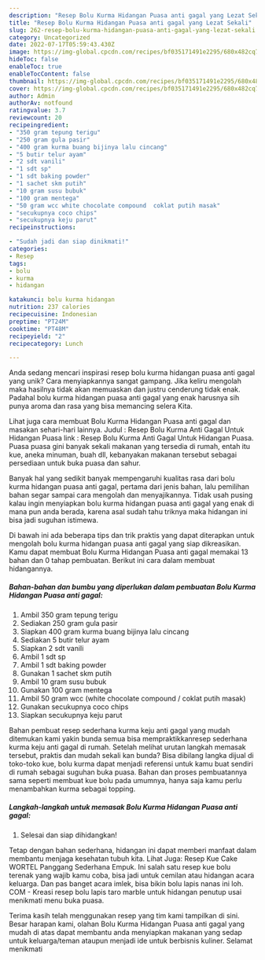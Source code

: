 ```yaml
---
description: "Resep Bolu Kurma Hidangan Puasa anti gagal yang Lezat Sekali"
title: "Resep Bolu Kurma Hidangan Puasa anti gagal yang Lezat Sekali"
slug: 262-resep-bolu-kurma-hidangan-puasa-anti-gagal-yang-lezat-sekali
category: Uncategorized
date: 2022-07-17T05:59:43.430Z
image: https://img-global.cpcdn.com/recipes/bf035171491e2295/680x482cq70/bolu-kurma-hidangan-puasa-anti-gagal-foto-resep-utama.jpg
hideToc: false
enableToc: true
enableTocContent: false
thumbnail: https://img-global.cpcdn.com/recipes/bf035171491e2295/680x482cq70/bolu-kurma-hidangan-puasa-anti-gagal-foto-resep-utama.jpg
cover: https://img-global.cpcdn.com/recipes/bf035171491e2295/680x482cq70/bolu-kurma-hidangan-puasa-anti-gagal-foto-resep-utama.jpg
author: Admin
authorAv: notfound
ratingvalue: 3.7
reviewcount: 20
recipeingredient:
- "350 gram tepung terigu"
- "250 gram gula pasir"
- "400 gram kurma buang bijinya lalu cincang"
- "5 butir telur ayam"
- "2 sdt vanili"
- "1 sdt sp"
- "1 sdt baking powder"
- "1 sachet skm putih"
- "10 gram susu bubuk"
- "100 gram mentega"
- "50 gram wcc white chocolate compound  coklat putih masak"
- "secukupnya coco chips"
- "secukupnya keju parut"
recipeinstructions:

- "Sudah jadi dan siap dinikmati!"
categories:
- Resep
tags:
- bolu
- kurma
- hidangan

katakunci: bolu kurma hidangan 
nutrition: 237 calories
recipecuisine: Indonesian
preptime: "PT24M"
cooktime: "PT48M"
recipeyield: "2"
recipecategory: Lunch

---
```





Anda sedang mencari inspirasi resep bolu kurma hidangan puasa anti gagal yang unik? Cara menyiapkannya sangat gampang. Jika keliru mengolah maka hasilnya tidak akan memuaskan dan justru cenderung tidak enak. Padahal bolu kurma hidangan puasa anti gagal yang enak harusnya sih punya aroma dan rasa yang bisa memancing selera Kita.





Lihat juga cara membuat Bolu Kurma Hidangan Puasa anti gagal dan masakan sehari-hari lainnya. Judul : Resep Bolu Kurma Anti Gagal Untuk Hidangan Puasa link : Resep Bolu Kurma Anti Gagal Untuk Hidangan Puasa. Puasa puasa gini banyak sekali makanan yang tersedia di rumah, entah itu kue, aneka minuman, buah dll, kebanyakan makanan tersebut sebagai persediaan untuk buka puasa dan sahur.

Banyak hal yang sedikit banyak mempengaruhi kualitas rasa dari bolu kurma hidangan puasa anti gagal, pertama dari jenis bahan, lalu pemilihan bahan segar sampai cara mengolah dan menyajikannya. Tidak usah pusing kalau ingin menyiapkan bolu kurma hidangan puasa anti gagal yang enak di mana pun anda berada, karena asal sudah tahu triknya maka hidangan ini bisa jadi suguhan istimewa.






Di bawah ini ada beberapa tips dan trik praktis yang dapat diterapkan untuk mengolah bolu kurma hidangan puasa anti gagal yang siap dikreasikan. Kamu dapat membuat Bolu Kurma Hidangan Puasa anti gagal memakai 13 bahan dan 0 tahap pembuatan. Berikut ini cara dalam membuat hidangannya.

<!--inarticleads1-->

##### Bahan-bahan dan bumbu yang diperlukan dalam pembuatan Bolu Kurma Hidangan Puasa anti gagal:

1. Ambil 350 gram tepung terigu
1. Sediakan 250 gram gula pasir
1. Siapkan 400 gram kurma buang bijinya lalu cincang
1. Sediakan 5 butir telur ayam
1. Siapkan 2 sdt vanili
1. Ambil 1 sdt sp
1. Ambil 1 sdt baking powder
1. Gunakan 1 sachet skm putih
1. Ambil 10 gram susu bubuk
1. Gunakan 100 gram mentega
1. Ambil 50 gram wcc (white chocolate compound / coklat putih masak)
1. Gunakan secukupnya coco chips
1. Siapkan secukupnya keju parut


Bahan pembuat resep sederhana kurma keju anti gagal yang mudah ditemukan kami yakin bunda semua bisa mempraktikkanresep sederhana kurma keju anti gagal di rumah. Setelah melihat urutan langkah memasak tersebut, praktis dan mudah sekali kan bunda? Bisa dibilang langka dijual di toko-toko kue, bolu kurma dapat menjadi referensi untuk kamu buat sendiri di rumah sebagai suguhan buka puasa. Bahan dan proses pembuatannya sama seperti membuat kue bolu pada umumnya, hanya saja kamu perlu menambahkan kurma sebagai topping. 

<!--inarticleads2-->

##### Langkah-langkah untuk memasak Bolu Kurma Hidangan Puasa anti gagal:


1. Selesai dan siap dihidangkan!

Tetap dengan bahan sederhana, hidangan ini dapat memberi manfaat dalam membantu menjaga kesehatan tubuh kita. Lihat Juga: Resep Kue Cake WORTEL Panggang Sederhana Empuk. Ini salah satu resep kue bolu terenak yang wajib kamu coba, bisa jadi untuk cemilan atau hidangan acara keluarga. Dan pas banget acara imlek, bisa bikin bolu lapis nanas ini loh. COM - Kreasi resep bolu lapis taro marble untuk hidangan penutup usai menikmati menu buka puasa. 

Terima kasih telah menggunakan resep yang tim kami tampilkan di sini. Besar harapan kami, olahan Bolu Kurma Hidangan Puasa anti gagal yang mudah di atas dapat membantu anda menyiapkan makanan yang sedap untuk keluarga/teman ataupun menjadi ide untuk berbisnis kuliner. Selamat menikmati
